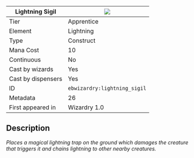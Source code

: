 | Lightning Sigil |![](https://github.com/Electroblob77/Wizardry/blob/1.12.2/src/main/resources/assets/ebwizardry/textures/spells/lightning_sigil.png)|
|---|---|
| Tier | Apprentice |
| Element | Lightning |
| Type | Construct |
| Mana Cost | 10 |
| Continuous | No |
| Cast by wizards | Yes |
| Cast by dispensers | Yes |
| ID | `ebwizardry:lightning_sigil` |
| Metadata | 26 |
| First appeared in | Wizardry 1.0 |
## Description
_Places a magical lightning trap on the ground which damages the creature that triggers it and chains lightning to other nearby creatures._
